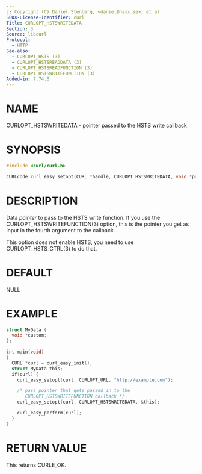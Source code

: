 ```yaml
---
c: Copyright (C) Daniel Stenberg, <daniel@haxx.se>, et al.
SPDX-License-Identifier: curl
Title: CURLOPT_HSTSWRITEDATA
Section: 3
Source: libcurl
Protocol:
  - HTTP
See-also:
  - CURLOPT_HSTS (3)
  - CURLOPT_HSTSREADDATA (3)
  - CURLOPT_HSTSREADFUNCTION (3)
  - CURLOPT_HSTSWRITEFUNCTION (3)
Added-in: 7.74.0
---
```


# NAME

CURLOPT_HSTSWRITEDATA - pointer passed to the HSTS write callback

# SYNOPSIS

~~~c
#include <curl/curl.h>

CURLcode curl_easy_setopt(CURL *handle, CURLOPT_HSTSWRITEDATA, void *pointer);
~~~

# DESCRIPTION

Data *pointer* to pass to the HSTS write function. If you use the
CURLOPT_HSTSWRITEFUNCTION(3) option, this is the pointer you get as
input in the fourth argument to the callback.

This option does not enable HSTS, you need to use CURLOPT_HSTS_CTRL(3) to
do that.

# DEFAULT

NULL

# EXAMPLE

~~~c
struct MyData {
  void *custom;
};

int main(void)
{
  CURL *curl = curl_easy_init();
  struct MyData this;
  if(curl) {
    curl_easy_setopt(curl, CURLOPT_URL, "http://example.com");

    /* pass pointer that gets passed in to the
       CURLOPT_HSTSWRITEFUNCTION callback */
    curl_easy_setopt(curl, CURLOPT_HSTSWRITEDATA, &this);

    curl_easy_perform(curl);
  }
}
~~~

# RETURN VALUE

This returns CURLE_OK.
